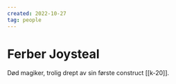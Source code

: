 ```yaml
---
created: 2022-10-27
tag: people
---
```


# Ferber Joysteal
Død magiker, trolig drept av sin første construct [[k-20]]. 